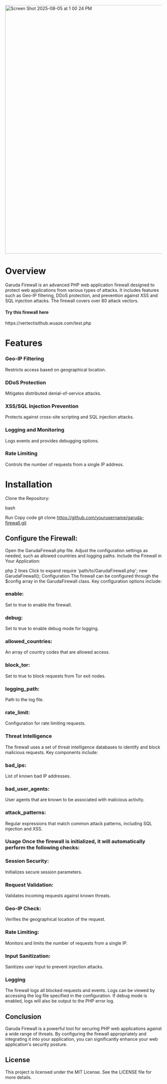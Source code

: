 <img width="1280" height="800" alt="Screen Shot 2025-08-05 at 1 00 24 PM" src="https://github.com/user-attachments/assets/0b241bc8-512c-40b7-a134-50e5c92edca3" />
<h1>Overview</h1>
Garuda Firewall is an advanced PHP web application firewall designed to protect web applications from various types of attacks. It includes features such as Geo-IP filtering, DDoS protection, and prevention against XSS and SQL injection attacks. The firewall covers over 80 attack vectors.
<h4>Try this firewall here</h4> https://vertectisithub.wuaze.com/test.php



<h1>Features</h1>
<h3>Geo-IP Filtering</h3>Restricts access based on geographical location.
<h3>DDoS Protection</h3>Mitigates distributed denial-of-service attacks.
<h3>XSS/SQL Injection Prevention</h3> Protects against cross-site scripting and SQL injection attacks.
<h3>Logging and Monitoring</h3>Logs events and provides debugging options.
<h3>Rate Limiting</h3>Controls the number of requests from a single IP address.
<h1>Installation</h1>
Clone the Repository:

bash

Run
Copy code
git clone https://github.com/yourusername/garuda-firewall.git
<h2>Configure the Firewall:</h2>

Open the GarudaFirewall.php file.
Adjust the configuration settings as needed, such as allowed countries and logging paths.
Include the Firewall in Your Application:

php
2 lines
Click to expand
require 'path/to/GarudaFirewall.php';
new GarudaFirewall();
Configuration
The firewall can be configured through the $config array in the GarudaFirewall class. Key configuration options include:

<h3>enable:</h3> Set to true to enable the firewall.
<h3>debug:</h3> Set to true to enable debug mode for logging.
<h3>allowed_countries:</h3> An array of country codes that are allowed access.
<h3>block_tor:</h3> Set to true to block requests from Tor exit nodes.
<h3>logging_path:</h3> Path to the log file.
<h3>rate_limit:</h3> Configuration for rate limiting requests.
<h3>Threat Intelligence</h3>
The firewall uses a set of threat intelligence databases to identify and block malicious requests. Key components include:

<h3>bad_ips:</h3> List of known bad IP addresses.
<h3>bad_user_agents:</h3> User agents that are known to be associated with malicious activity.
<h3>attack_patterns:</h3> Regular expressions that match common attack patterns, including SQL injection and XSS.
<h3>Usage
Once the firewall is initialized, it will automatically perform the following checks:

<h3>Session Security:</h3> Initializes secure session parameters.
<h3>Request Validation:</h3> Validates incoming requests against known threats.
<h3>Geo-IP Check:</h3> Verifies the geographical location of the request.
<h3>Rate Limiting:</h3> Monitors and limits the number of requests from a single IP.
<h3>Input Sanitization: </h3>Sanitizes user input to prevent injection attacks.
<h3>Logging</h3>
The firewall logs all blocked requests and events. Logs can be viewed by accessing the log file specified in the configuration. If debug mode is enabled, logs will also be output to the PHP error log.

<h2>Conclusion</h2>
Garuda Firewall is a powerful tool for securing PHP web applications against a wide range of threats. By configuring the firewall appropriately and integrating it into your application, you can significantly enhance your web application's security posture.

<h2>License</h2>
This project is licensed under the MIT License. See the LICENSE file for more details.


